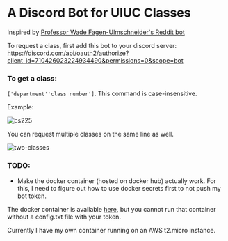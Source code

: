 # A Discord Bot for UIUC Classes
Inspired by [Professor Wade Fagen-Ulmschneider's Reddit bot](https://github.com/illinois/reddit-uiuc-bot/)

To request a class, first add this bot to your discord server:
https://discord.com/api/oauth2/authorize?client_id=710426023224934490&permissions=0&scope=bot

### To get a class: 
`['department''class number']`. 
This command is case-insensitive.

Example:

![cs225](https://cdn.discordapp.com/attachments/705899037848502303/712438962647728168/unknown.png)

You can request multiple classes on the same line as well.

![two-classes](https://cdn.discordapp.com/attachments/705899037848502303/712440043154702336/two-classes.png)

### TODO:
- Make the docker container (hosted on docker hub) actually work. 
For this, I need to figure out how to use docker secrets first to not push my bot token. 

The docker container is available [here](https://hub.docker.com/r/timot3/uiuc-classes), but you cannot run that container without a config.txt file with your token.

Currently I have my own container running on an AWS t2.micro instance.

